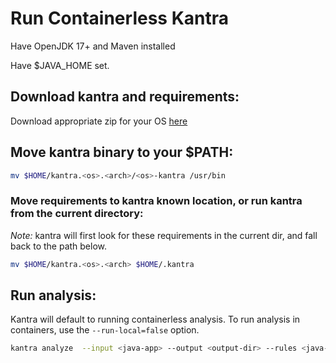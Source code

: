 # Run Containerless Kantra

Have OpenJDK 17+ and Maven installed

Have $JAVA_HOME set.

## Download kantra and requirements:

Download appropriate zip for your OS [here](https://github.com/konveyor/kantra/releases/tag/v0.6.0-alpha.2) 

## Move kantra binary to your $PATH:

```sh
mv $HOME/kantra.<os>.<arch>/<os>-kantra /usr/bin
```

### Move requirements to kantra known location, or run kantra from the current directory:
*Note:* kantra will first look for these requirements in the current dir, and fall back to the path below.


```sh
mv $HOME/kantra.<os>.<arch> $HOME/.kantra
```

## Run analysis:
Kantra will default to running containerless analysis. To run analysis in containers, use the `--run-local=false` option.

```sh
kantra analyze  --input <java-app> --output <output-dir> --rules <java-rules>
```
